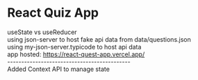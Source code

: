 # React Quiz App

useState vs useReducer<br>
using json-server to host fake api data from data/questions.json<br>
using my-json-server.typicode to host api data<br>
app hosted: https://react-quest-app.vercel.app/
<br>--------------------------------------------<br>
Added Context API to manage state
